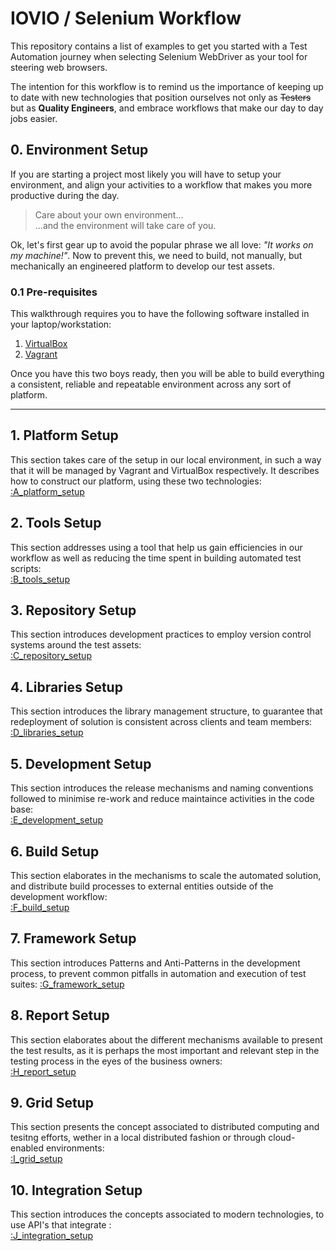 # IOVIO / Selenium Workflow

This repository contains a list of examples to get you started with a Test Automation journey when selecting Selenium WebDriver as your tool for steering web browsers.

The intention for this workflow is to remind us the importance of keeping up to date with new technologies that position ourselves not only as ~~Testers~~ but as __Quality Engineers__, and embrace workflows that make our day to day jobs easier.

## 0. Environment Setup
If you are starting a project most likely you will have to setup your environment, and align your activities to a workflow that makes you more productive during the day.

> Care about your own environment...<br/>
> ...and the environment will take care of you.

Ok, let's first gear up to avoid the popular phrase we all love: *"It works on my machine!"*. Now to prevent this, we need to build, not manually, but mechanically an engineered platform to develop our test assets.

### 0.1 Pre-requisites
This walkthrough requires you to have the following software installed in your laptop/workstation:

1. [VirtualBox](http://virtualbox.org/wiki/Downloads)
2. [Vagrant](https://www.vagrantup.com/downloads.html)

Once you have this two boys ready, then you will be able to build everything a consistent, reliable and repeatable environment across any sort of platform.

-------

## 1. Platform Setup

This section takes care of the setup in our local environment, in such a way that it will be managed by Vagrant and VirtualBox respectively. It describes how to construct our platform, using these two technologies:<br/> [:A_platform_setup](http://github.com/canimus/iovio-tech1/tree/master/A_platform_setup)

## 2. Tools Setup
This section addresses using a tool that help us gain efficiencies in our workflow as well as reducing the time spent in building automated test scripts:<br/>
[:B_tools_setup](http://github.com/canimus/iovio-tech1/tree/master/B_tools_setup)

## 3. Repository Setup
This section introduces development practices to employ version control systems around the test assets:<br/>
[:C_repository_setup](http://github.com/canimus/iovio-tech1/tree/master/C_repository_setup)

## 4. Libraries Setup
This section introduces the library management structure, to guarantee that redeployment of solution is consistent across clients and team members:<br/>
[:D_libraries_setup](http://github.com/canimus/iovio-tech1/tree/master/D_libraries_setup)

## 5. Development Setup
This section introduces the release mechanisms and naming conventions followed to minimise re-work and reduce maintaince activities in the code base:<br/>
[:E_development_setup](http://github.com/canimus/iovio-tech1/tree/master/E_development_setup)

## 6. Build Setup
This section elaborates in the mechanisms to scale the automated solution, and distribute build processes to external entities outside of the development workflow:<br/>
[:F_build_setup](http://github.com/canimus/iovio-tech1/tree/master/F_build_setup)

## 7. Framework Setup
This section introduces Patterns and Anti-Patterns in the development process, to prevent common pitfalls in automation and execution of test suites:
[:G_framework_setup](http://github.com/canimus/iovio-tech1/tree/master/G_framework_setup)

## 8. Report Setup
This section elaborates about the different mechanisms available to present the test results, as it is perhaps the most important and relevant step in the testing process in the eyes of the business owners:<br/>
[:H_report_setup](http://github.com/canimus/iovio-tech1/tree/master/H_report_setup)

## 9. Grid Setup
This section presents the concept associated to distributed computing and tesitng efforts, wether in a local distributed fashion or through cloud-enabled environments:<br/>
[:I_grid_setup](http://github.com/canimus/iovio-tech1/tree/master/I_grid_setup)

## 10. Integration Setup
This section introduces the concepts associated to modern technologies, to use API's that integrate :<br/>
[:J_integration_setup](http://github.com/canimus/iovio-tech1/tree/master/J_integration_setup)
